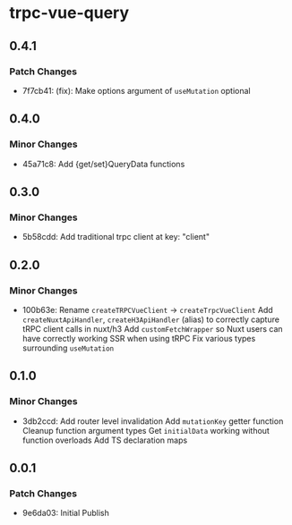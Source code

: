 # trpc-vue-query

## 0.4.1

### Patch Changes

- 7f7cb41: (fix): Make options argument of `useMutation` optional

## 0.4.0

### Minor Changes

- 45a71c8: Add {get/set}QueryData functions

## 0.3.0

### Minor Changes

- 5b58cdd: Add traditional trpc client at key: "client"

## 0.2.0

### Minor Changes

- 100b63e: Rename `createTRPCVueClient` -> `createTrpcVueClient`
  Add `createNuxtApiHandler`, `createH3ApiHandler` (alias) to correctly capture tRPC client calls in nuxt/h3
  Add `customFetchWrapper` so Nuxt users can have correctly working SSR when using tRPC
  Fix various types surrounding `useMutation`

## 0.1.0

### Minor Changes

- 3db2ccd: Add router level invalidation
  Add `mutationKey` getter function
  Cleanup function argument types
  Get `initialData` working without function overloads
  Add TS declaration maps

## 0.0.1

### Patch Changes

- 9e6da03: Initial Publish
